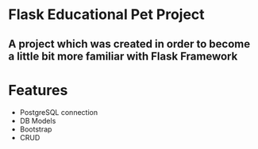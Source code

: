 # Flask Educational Pet Project

## A project which was created in order to become a little bit more familiar with Flask Framework

# Features

* PostgreSQL connection
* DB Models
* Bootstrap
* CRUD